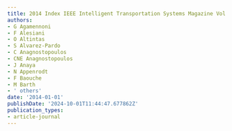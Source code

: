 ```yaml
---
title: 2014 Index IEEE Intelligent Transportation Systems Magazine Vol. 6
authors:
- G Agamennoni
- F Alesiani
- O Altintas
- S Alvarez-Pardo
- C Anagnostopoulos
- CNE Anagnostopoulos
- J Anaya
- N Appenrodt
- F Baouche
- M Barth
- ' others'
date: '2014-01-01'
publishDate: '2024-10-01T11:44:47.677862Z'
publication_types:
- article-journal
---
```

